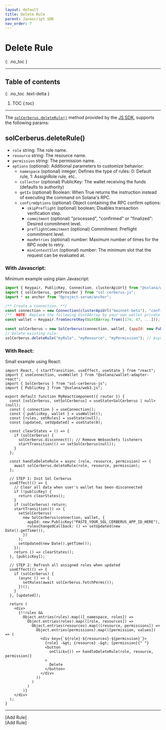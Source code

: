 ```yaml
---
layout: default
title: Delete Rule
parent: Javascript SDK
nav_order: 7
---
```


# Delete Rule
{: .no_toc }

---


## Table of contents
{: .no_toc .text-delta }

1. TOC
{:toc}

---

The [`solCerberus.deleteRule()`] method provided by the [JS SDK], supports the following params:

## solCerberus.deleteRule()

- `role` string: The role name.
- `resource` string: The resource name.
- `permission` string: The permission name.
- `options` (optional): Additional parameters to customize behavior:
  - `namespace` (optional) integer: Defines the type of rules: 0: Default rule, 1: AssignRole rule, etc..
  - `collector` (optional) PublicKey: The wallet receiving the funds (defaults to authority)
  - `getIx` (optional) Boolean: When True returns the instruction instead of executing the command on Solana's RPC.
  - `confirmOptions` (optional) Object containing the RPC confirm options:
    - `skipPreflight` (optional) boolean; Disables transaction verification step.
    - `commitment` (optional) "processed", "confirmed" or "finalized":  Desired commitment level.
    - `preflightCommitment` (optional) Commitment: Preflight commitment level.
    - `maxRetries` (optional) number: Maximum number of times for the RPC node to retry.
    - `minContextSlot` (optional) number: The minimum slot that the request can be evaluated at.


### With Javascript:
Minimum example using plain Javascript:

```js
import { Keypair, PublicKey, Connection, clusterApiUrl} from "@solana/web3.js";
import { solCerberus, getProvider } from "sol-cerberus-js";
import * as anchor from "@project-serum/anchor";

/** Create a connection. **/
const connection = new Connection(clusterApiUrl("mainnet-beta"), "confirmed");
/**  NOTE: Replace the following Uint8Array by your own wallet private key **/
const wallet = Keypair.fromSecretKey(Uint8Array.from([174, 47, ...]));
 
const solCerberus = new SolCerberus(connection, wallet, {appId: new PublicKey("PASTE_YOUR_SOL_CERBERUS_APP_ID_HERE")});
// Delete existing rule:
solCerberus.deleteRule("myRule", "myResource", "myPermission"); // Async func
```

### With React:
Small example using React:

```tsx
import React, { startTransition, useEffect, useState } from "react";
import { useConnection, useWallet } from "@solana/wallet-adapter-react";
import { SolCerberus } from "sol-cerberus-js";
import { PublicKey } from "@solana/web3.js";

export default function MyReactComponent({ router }) {
  const [solCerberus, setSolCerberus] = useState<SolCerberus | null>(null);
  const { connection } = useConnection();
  const { publicKey, wallet } = useWallet();
  const [rules, setRules] = useState(null);
  const [updated, setUpdated] = useState(0);

  const clearStates = () => {
    if (solCerberus) {
      solCerberus.disconnect(); // Remove Websockets listeners
      startTransition(() => setSolCerberus(null));
    }
  };

  const handleDeleteRule = async (role, resource, permission) => {
    await solCerberus.deleteRule(role, resource, permission);
  };

  // STEP 1: Init Sol Cerberus
  useEffect(() => {
    // Clear all data when user's wallet has been disconnected
    if (!publicKey) {
      return clearStates();
    }
    if (solCerberus) return;
    startTransition(() => {
      setSolCerberus(
        new SolCerberus(connection, wallet, {
          appId: new PublicKey("PASTE_YOUR_SOL_CERBERUS_APP_ID_HERE"),
          rulesChangedCallback: () => setUpdated(new Date().getTime()),
        })
      );
      setUpdated(new Date().getTime());
    });
    return () => clearStates();
  }, [publicKey]);

  // STEP 2: Refresh all assigned roles when updated
  useEffect(() => {
    if (solCerberus) {
      (async () => {
        setRules(await solCerberus.fetchPerms());
      })();
    }
  }, [updated]);

  return (
    <div>
      {!!rules &&
        Object.entries(rules).map(([_namespace, roles]) =>
          Object.entries(roles).map(([role, resources]) =>
            Object.entries(resources).map(([resource, permissions]) =>
              Object.entries(permissions).map(([permission, values]) => (
                <div key={`${role}-${resources}-${permission}`}>
                  {role} -&gt; {resource} -&gt; {permission}{" "}
                  <button
                    onClick={() => handleDeleteRule(role, resource, permission)}
                  >
                    Delete
                  </button>
                </div>
              ))
            )
          )
        )}
    </div>
  );
}
```

---

<div class="prev-next">
<div markdown="1">
[Add Rule]
</div>
<div markdown="1">
[Add Rule]
</div>
</div>

[`solCerberus.deleteRule()`]: https://js-sdk.solcerberus.com/classes/SolCerberus.html#deleteRule
[JS SDK]: https://www.npmjs.com/package/sol-cerberus-js
[Delete Sol Cerberus APP]: ../delete-sol-cerberus-app
[Add Rule]: ../add-rule